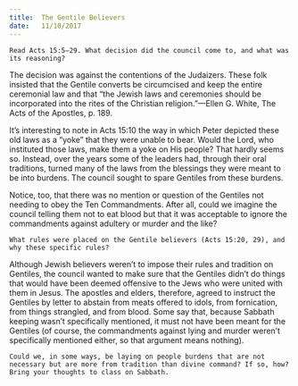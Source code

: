 ```yaml
---
title:  The Gentile Believers
date:   11/10/2017
---
```


`Read Acts 15:5–29. What decision did the council come to, and what was its reasoning?`

The decision was against the contentions of the Judaizers. These folk insisted that the Gentile converts be circumcised and keep the entire ceremonial law and that “the Jewish laws and ceremonies should be incorporated into the rites of the Christian religion.”—Ellen G. White, The Acts of the Apostles, p. 189.

It’s interesting to note in Acts 15:10 the way in which Peter depicted these old laws as a “yoke” that they were unable to bear. Would the Lord, who instituted those laws, make them a yoke on His people? That hardly seems so. Instead, over the years some of the leaders had, through their oral traditions, turned many of the laws from the blessings they were meant to be into burdens. The council sought to spare Gentiles from these burdens.

Notice, too, that there was no mention or question of the Gentiles not needing to obey the Ten Commandments. After all, could we imagine the council telling them not to eat blood but that it was acceptable to ignore the commandments against adultery or murder and the like?

`What rules were placed on the Gentile believers (Acts 15:20, 29), and why these specific rules?`

Although Jewish believers weren’t to impose their rules and tradition on Gentiles, the council wanted to make sure that the Gentiles didn’t do things that would have been deemed offensive to the Jews who were united with them in Jesus. The apostles and elders, therefore, agreed to instruct the Gentiles by letter to abstain from meats offered to idols, from fornication, from things strangled, and from blood. Some say that, because Sabbath keeping wasn’t specifically mentioned, it must not have been meant for the Gentiles (of course, the commandments against lying and murder weren’t specifically mentioned either, so that argument means nothing).

`Could we, in some ways, be laying on people burdens that are not necessary but are more from tradition than divine command? If so, how? Bring your thoughts to class on Sabbath.`